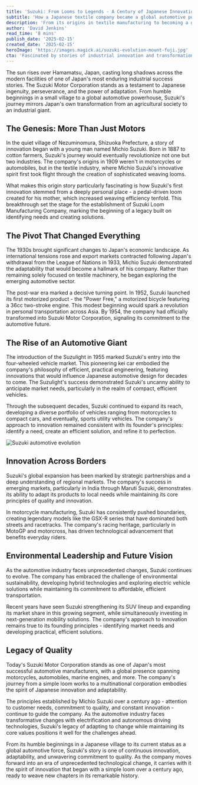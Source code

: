 ```yaml
---
title: 'Suzuki: From Looms to Legends - A Century of Japanese Innovation'
subtitle: 'How a Japanese textile company became a global automotive powerhouse'
description: 'From its origins in textile manufacturing to becoming a global automotive powerhouse, discover how Suzuki\'s century-long journey of innovation and adaptation mirrors Japan\'s industrial transformation. Learn about founder Michio Suzuki\'s vision, the company\'s pivotal transition to motorized vehicles, and its continuing legacy of innovation in the modern automotive world.'
author: 'David Jenkins'
read_time: '8 mins'
publish_date: '2025-02-15'
created_date: '2025-02-15'
heroImage: 'https://images.magick.ai/suzuki-evolution-mount-fuji.jpg'
cta: 'Fascinated by stories of industrial innovation and transformation? Follow us on LinkedIn for more in-depth coverage of automotive history, technological advancement, and corporate evolution.'
---
```


The sun rises over Hamamatsu, Japan, casting long shadows across the modern facilities of one of Japan's most enduring industrial success stories. The Suzuki Motor Corporation stands as a testament to Japanese ingenuity, perseverance, and the power of adaptation. From humble beginnings in a small village to a global automotive powerhouse, Suzuki's journey mirrors Japan's own transformation from an agricultural society to an industrial giant.

## The Genesis: More Than Just Motors

In the quiet village of Nezuminomura, Shizuoka Prefecture, a story of innovation began with a young man named Michio Suzuki. Born in 1887 to cotton farmers, Suzuki's journey would eventually revolutionize not one but two industries. The company's origins in 1909 weren't in motorcycles or automobiles, but in the textile industry, where Michio Suzuki's innovative spirit first took flight through the creation of sophisticated weaving looms.

What makes this origin story particularly fascinating is how Suzuki's first innovation stemmed from a deeply personal place - a pedal-driven loom created for his mother, which increased weaving efficiency tenfold. This breakthrough set the stage for the establishment of Suzuki Loom Manufacturing Company, marking the beginning of a legacy built on identifying needs and creating solutions.

## The Pivot That Changed Everything

The 1930s brought significant changes to Japan's economic landscape. As international tensions rose and export markets contracted following Japan's withdrawal from the League of Nations in 1933, Michio Suzuki demonstrated the adaptability that would become a hallmark of his company. Rather than remaining solely focused on textile machinery, he began exploring the emerging automotive sector.

The post-war era marked a decisive turning point. In 1952, Suzuki launched its first motorized product - the "Power Free," a motorized bicycle featuring a 36cc two-stroke engine. This modest beginning would spark a revolution in personal transportation across Asia. By 1954, the company had officially transformed into Suzuki Motor Corporation, signaling its commitment to the automotive future.

## The Rise of an Automotive Giant

The introduction of the Suzulight in 1955 marked Suzuki's entry into the four-wheeled vehicle market. This pioneering kei car embodied the company's philosophy of efficient, practical engineering, featuring innovations that would influence Japanese automotive design for decades to come. The Suzulight's success demonstrated Suzuki's uncanny ability to anticipate market needs, particularly in the realm of compact, efficient vehicles.

Through the subsequent decades, Suzuki continued to expand its reach, developing a diverse portfolio of vehicles ranging from motorcycles to compact cars, and eventually, sports utility vehicles. The company's approach to innovation remained consistent with its founder's principles: identify a need, create an efficient solution, and refine it to perfection.

![Suzuki automotive evolution](https://images.unsplash.com/suzuki-automotive-tech.jpg)

## Innovation Across Borders

Suzuki's global expansion has been marked by strategic partnerships and a deep understanding of regional markets. The company's success in emerging markets, particularly in India through Maruti Suzuki, demonstrates its ability to adapt its products to local needs while maintaining its core principles of quality and innovation.

In motorcycle manufacturing, Suzuki has consistently pushed boundaries, creating legendary models like the GSX-R series that have dominated both streets and racetracks. The company's racing heritage, particularly in MotoGP and motorcross, has driven technological advancement that benefits everyday riders.

## Environmental Leadership and Future Vision

As the automotive industry faces unprecedented changes, Suzuki continues to evolve. The company has embraced the challenge of environmental sustainability, developing hybrid technologies and exploring electric vehicle solutions while maintaining its commitment to affordable, efficient transportation.

Recent years have seen Suzuki strengthening its SUV lineup and expanding its market share in this growing segment, while simultaneously investing in next-generation mobility solutions. The company's approach to innovation remains true to its founding principles - identifying market needs and developing practical, efficient solutions.

## Legacy of Quality

Today's Suzuki Motor Corporation stands as one of Japan's most successful automotive manufacturers, with a global presence spanning motorcycles, automobiles, marine engines, and more. The company's journey from a simple loom works to a multinational corporation embodies the spirit of Japanese innovation and adaptability.

The principles established by Michio Suzuki over a century ago - attention to customer needs, commitment to quality, and constant innovation - continue to guide the company. As the automotive industry faces transformative changes with electrification and autonomous driving technologies, Suzuki's legacy of adapting to change while maintaining its core values positions it well for the challenges ahead.

From its humble beginnings in a Japanese village to its current status as a global automotive force, Suzuki's story is one of continuous innovation, adaptability, and unwavering commitment to quality. As the company moves forward into an era of unprecedented technological change, it carries with it the spirit of innovation that began with a simple loom over a century ago, ready to weave new chapters in its remarkable history.